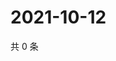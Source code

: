 # 2021-10-12

共 0 条

<!-- BEGIN WEIBO -->
<!-- 最后更新时间 Tue Oct 12 2021 00:16:27 GMT+0800 (China Standard Time) -->

<!-- END WEIBO -->
